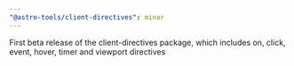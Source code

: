 ```yaml
---
"@astro-tools/client-directives": minor
---
```


First beta release of the client-directives package, which includes on, click, event, hover, timer and viewport directives
